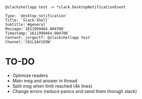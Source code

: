 ```
@slackshellapp test -> *slack.DesktopNotificationEvent

Type: `desktop_notification`
Title: `Slack-Shell`
Subtitle:`#general`
Message:`1611999464.004700`
Timestamp:`1611999464.004700`
Content:`jorgectf: @slackshellapp test`
Channel:`C01LSAV1E9W`
```

# TO-DO

* Optimize readers
* Main msg and answer in thread
* Split msg when limit reached (4k lines)
* Change errors (reduce panics and send them thorugh slack)